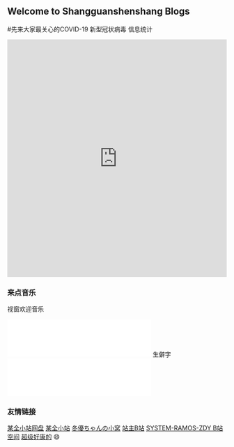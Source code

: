 ## Welcome to Shangguanshenshang Blogs

#先来大家最关心的COVID-19 新型冠状病毒 信息统计
<iframe src="https://cn.bing.com/covidans/widget?&setlang=zh-CN&lcid=/TaiWan&mt=Map" height="545" frameborder="no" scrolling="no" border="0" width="100%"> </iframe>

### 来点音乐
视窗欢迎音乐
<iframe frameborder="no" border="0" marginwidth="0" marginheight="0" width=330 height=86 src="//music.163.com/outchain/player?type=2&id=528305962&auto=0&height=66"></iframe>
生僻字
<iframe frameborder="no" border="0" marginwidth="0" marginheight="0" width=330 height=86 src="//music.163.com/outchain/player?type=2&id=518781004&auto=0&height=66"></iframe>

### 友情链接
[某全小站网盘](https://file.cqzhx.top/)
[某全小站](http://www.cqzhx.top)
[冬優ちゃんの小窝](https://www.fuibafuyu.top/) 
[站主B站](https://space.bilibili.com/531522938)
[SYSTEM-RAMOS-ZDY B站空间](https://space.bilibili.com/493998035)
[超级好康的](http://toolbox.waterspo.top)
:smile: 
